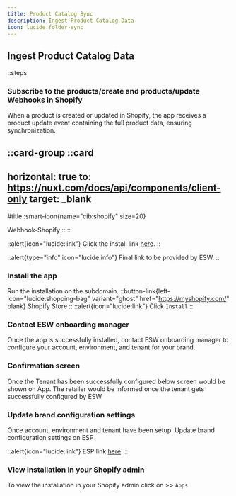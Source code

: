 ```yaml
---
title: Product Catalog Sync
description: Ingest Product Catalog Data
icon: lucide:folder-sync
---
```


## Ingest Product Catalog Data

::steps
### Subscribe to the products/create and products/update Webhooks in Shopify

When a product is created or updated in Shopify, the app receives a product update event containing the full product data, ensuring synchronization.

::card-group
  ::card
  ---
  horizontal: true
  to: https://nuxt.com/docs/api/components/client-only
  target: _blank
  ---
  #title
  :smart-icon{name="cib:shopify" size=20}
  
  Webhook-Shopify
  ::
::


::alert{icon="lucide:link"}
Click the install link <a href="https://apps.shopify.com/esw-card-payments" target="_blank" rel="noopener noreferrer">here</a>.
::

::alert{type="info" icon="lucide:info"}
  Final link to be provided by ESW.
::


### Install the app

Run the installation on the subdomain.
::button-link{left-icon="lucide:shopping-bag" variant="ghost" href="https://myshopify.com/" blank}
  Shopify Store
::
::alert{icon="lucide:link"}
Click `Install`
::

### Contact ESW onboarding manager

Once the app is successfully installed, contact ESW onboarding manager to 
configure your account, environment, and tenant for your brand. 

### Confirmation screen

Once the Tenant has been successfully configured below screen would be 
shown on App. The retailer would be informed once the tenant gets successfully 
configured by ESW

### Update brand configuration settings

Once account, environment and tenant have been setup. Update brand configuration 
settings on ESP

::alert{icon="lucide:link"}
ESP link <a href="https://esp.eshopworld.com/partnership/partnerships" target="_blank" rel="noopener noreferrer">here</a>.
::

### View installation in your Shopify admin

To view the installation in your Shopify admin click on >> `Apps`


           